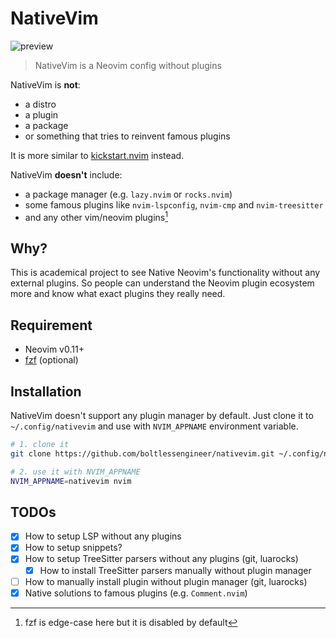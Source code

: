 # NativeVim

![preview](https://github.com/boltlessengineer/nativevim/assets/60088301/7d0c6841-6e4c-43e0-8982-dc58328f484c)

> NativeVim is a Neovim config without plugins

NativeVim is **not**:
- a distro
- a plugin
- a package
- or something that tries to reinvent famous plugins

It is more similar to [kickstart.nvim](https://github.com/nvim-lua/kickstart.nvim) instead.

NativeVim **doesn't** include:
- a package manager (e.g. `lazy.nvim` or `rocks.nvim`)
- some famous plugins like `nvim-lspconfig`, `nvim-cmp` and `nvim-treesitter`
- and any other vim/neovim plugins[^1]

## Why?

This is academical project to see Native Neovim's functionality without any external plugins.
So people can understand the Neovim plugin ecosystem more and know what exact plugins they really need.

## Requirement

- Neovim v0.11+
- [fzf](https://github.com/junegunn/fzf) (optional)

## Installation

NativeVim doesn't support any plugin manager by default.
Just clone it to `~/.config/nativevim` and use with `NVIM_APPNAME` environment variable.

```sh
# 1. clone it
git clone https://github.com/boltlessengineer/nativevim.git ~/.config/nativevim

# 2. use it with NVIM_APPNAME
NVIM_APPNAME=nativevim nvim
```

## TODOs

- [x] How to setup LSP without any plugins
- [x] How to setup snippets?
- [x] How to setup TreeSitter parsers without any plugins (git, luarocks)
  - [x] How to install TreeSitter parsers manually without plugin manager
- [ ] How to manually install plugin without plugin manager (git, luarocks)
- [x] Native solutions to famous plugins (e.g. `Comment.nvim`)

[^1]: fzf is edge-case here but it is disabled by default

[kickstart.nvim]: https://github.com/nvim-lua/kickstart.nvim

